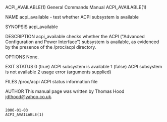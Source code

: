 ACPI_AVAILABLE(1)                                                                        General Commands Manual                                                                        ACPI_AVAILABLE(1)

NAME
       acpi_available - test whether ACPI subsystem is available

SYNOPSIS
       acpi_available

DESCRIPTION
       acpi_available checks whether the ACPI ("Advanced Configuration and Power Interface") subsystem is available, as evidenced by the presence of the /proc/acpi directory.

OPTIONS
       None.

EXIT STATUS
       0 (true)       ACPI subsystem is available
       1 (false)      ACPI subsystem is not available
       2              usage error (arguments supplied)

FILES
       /proc/acpi        ACPI status information file

AUTHOR
       This manual page was written by Thomas Hood <jdthood@yahoo.co.uk>.

                                                                                                2006-01-03                                                                              ACPI_AVAILABLE(1)
